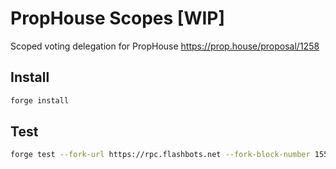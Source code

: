 # PropHouse Scopes [WIP]

Scoped voting delegation for PropHouse https://prop.house/proposal/1258

## Install

```bash
forge install
```

## Test

```bash
forge test --fork-url https://rpc.flashbots.net --fork-block-number 15577375
```

